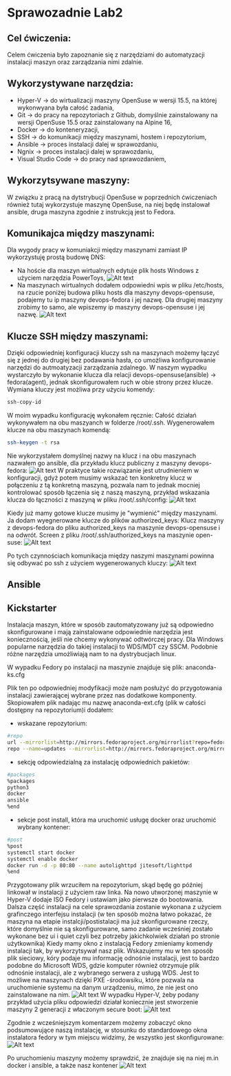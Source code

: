 # Sprawozadnie Lab2

## Cel ćwiczenia:
Celem ćwiczenia było zapoznanie się z narzędziami do automatyzacji instalacji maszyn oraz zarządzania nimi zdalnie.

## Wykorzystywane narzędzia:
- Hyper-V -> do wirtualizacji maszyny OpenSuse w wersji 15.5, na której wykonwyana była całość zadania,
- Git -> do pracy na repozytoriach z Github, domyślnie zainstalowany na wersji OpenSuse 15.5 oraz zainstalowany na Alpine 16,
- Docker -> do konteneryzacji,
- SSH -> do komunikacji między maszynami, hostem i repozytorium,
- Ansible -> proces instalacji dalej w sprawozdaniu,
- Ngnix -> proces instalacji dalej w sprawozdaniu,
- Visual Studio Code -> do pracy nad sprawozdaniem,

## Wykorzytsywane maszyny:
W związku z pracą na dytstrybucji OpenSuse w poprzednich ćwiczeniach również tutaj wykorzystuje maszynę OpenSuse, na niej
będę instalował ansible, druga maszyna zgodnie z instrukcją jest to Fedora.

## Komunikajca między maszynami:
Dla wygody pracy w komuniakcji między maszynami zamiast IP wykorzystuję prostą budowę DNS:
- Na hoście dla maszyn wirtualnych edytuje plik hosts Windows z użyciem narzędzia PowerToys,
![Alt text](screenshot3.png)
- Na maszynach wirtualnych dodałem odpowiedni wpis w pliku /etc/hosts,
na rzucie poniżej budowa pliku hosts dla maszyny devops-opensuse, podajemy tu ip maszyny devops-fedora i jej nazwę.
Dla drugiej maszyny zrobimy to samo, ale wpiszemy ip maszyny devops-opensuse i jej nazwę.
![Alt text](screenshot4.png)

## Klucze SSH między maszynami:
Dzięki odpowiedniej konfiguracji kluczy ssh na maszynach możemy łączyć się z jednej do drugiej bez podawania hasła,
co umożliwa konfigurowanie narzędzi do autmoatyzacji zarządzania zdalnego.
W naszym wypadku wystarczyło by wykonanie klucza dla relacji devops-opensuse(ansible) -> fedora(agent),
jednak skonfigurowałem ruch w obie strony przez klucze.
Wymiana kluczy jest możliwa przy użyciu komendy:
```bash
ssh-copy-id
```
W moim wypadku konfigurację wykonałem ręcznie:
Całość działań wykonywałem na obu maszyanch w folderze /root/.ssh.
Wygenerowałem klucze na obu maszynach komendą:
```bash
ssh-keygen -t rsa
```
Nie wykorzystałem domyślnej nazwy na klucz i na obu maszynach nazwałem go ansible,
dla przykładu klucz publiczny z maszyny devops-fedora:
![Alt text](screenshot5.png)
W praktyce takie rozwiązanie jest utrudnieniem w konfiguracji, gdyż potem musimy wskazać ten konkretny klucz w połączeniu
z tą konkretną maszyną, pozwala nam to jednak mocniej kontrolować sposób łączenia się z naszą maszyną,
przykład wskazania klucza do łączności z maszyną w pliku /root/.ssh/config:
![Alt text](screenshot6.png)

Kiedy już mamy gotowe klucze musimy je "wymienić" między maszynami.
Ja dodam wyegnerowane klucze do plików authorized_keys:
Klucz maszyny z devops-fedora do pliku authorized_keys na maszynie devops-opensuse i na odwrót.
Screen z pliku /root/.ssh/authorized_keys na maszynie open-suse:
![Alt text](screenshot7.png)

Po tych czynnościach komunikacja między naszymi maszynami powinna się odbywać po ssh z użyciem wygenerowanych kluczy:
![Alt text](screenshot8.png)

## Ansible

## Kickstarter
Instalacja maszyn, które w sposób zautomatyzowany już są odpowiedno skonfigurowane i mają zainstalowane odpowiednie narzędzia
jest koniecznością, jeśli nie chcemy wykonywać odtwórczej pracy.
Dla Windows popularne narzędzia do takiej instalacji to WDS/MDT czy SSCM.
Podobnie różne narzędzia umożliwiają nam to na dystrybucjach linux.

W wypadku Fedory po instalacji na maszynie znajduje się plik:
anaconda-ks.cfg

Plik ten po odpowiedniej modyfikacji może nam posłużyć do przygotowania instalacji zawierającej wybrane przez nas dodatkowe komponenty.
Skopiowałem plik nadając mu nazwę anaconda-ext.cfg (plik w całości dostępny na repozytorium)i dodałem: 
- wskazane repozytorium:
```bash
#repo
url --mirrorlist=http://mirrors.fedoraproject.org/mirrorlist?repo=fedora-38&arch=x86_64
repo --name=updates --mirrorlist=http://mirrors.fedoraproject.org/mirrorlist?repo=updates-released-f38&arch=x86_64
```
- sekcję odpowiedzialną za instalację odpowiednich pakietów:
```bash
#packages
%packages
python3
docker
ansible
%end
```
- sekcje post install, która ma uruchomić usługę docker oraz uruchomić wybrany kontener:
```bash
#post
%post
systemctl start docker
systemctl enable docker
docker run -d -p 80:80 --name autolighttpd jitesoft/lighttpd
%end
```
Przygotowany plik wrzuciłem na repozytorium, skąd będę go później linkował w instalacji z użyciem raw linka.
Na nowo utworzonej maszynie w Hyper-V dodaje ISO Fedory i ustawiam jako pierwsze do bootowania.
Dalsza część instalacji na cele sprawozdania zostanie wykonana z użyciem grafinczego interfejsu instalacji
(w ten sposób można łatwo pokazać, że maszyna na etapie instalcji/postistalacji ma już skonfigurowane rzeczy, które domyślnie nie są skonfigurowane, samo zadanie wcześniej zostało wykonane bez ui i quiet czyli bez potrzeby jakichkolwiek działań po stronie użytkownika)
Kiedy mamy okno z instalacją Fedory zmieniamy komendy instalacji tak, by wykorzytsywał nasz plik.
Wskazujemy mu w ten sposób plik sieciowy, kóry podaje mu informację odnośnie instalacji, jest to bardzo podobne do Microsoft
WDS, gdzie komputer również otrzymuje plik odnośnie instalacji, ale z wybranego serwera z usługą WDS.
Jest to możliwe na maszynach dzięki PXE -środowsiku, które pozwala na uruchomienie systemu na danym urządzeniu, mimo, że nie jest ono zainstalowane na nim.
![Alt text](screenshot9.png)
W wypadku Hyper-V, żeby podany przykład użycia pliku odpowiedzi działał koniecznie jest stworzenie maszyny 2 generacji z właczonym secure boot:
![Alt text](screenshot10.png)

Zgodnie z wcześniejszym komentarzem możemy zobaczyć okno podsumowujące naszą instalację, w stosunku do standardowego okna
instalatora fedory w tym miejscu widzimy, że wszystko jest skonfigurowane:
![Alt text](screenshot11.png)

Po uruchomieniu maszyny możemy sprawdzić, że znajduje się na niej m.in docker i ansible, a także nasz kontener
![Alt text](screenshot12.png)

